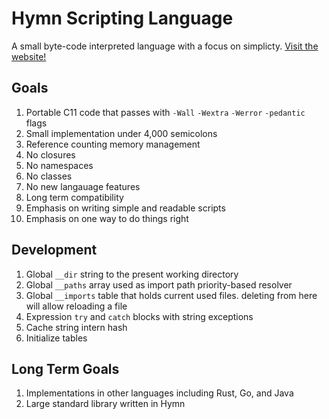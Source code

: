 # Hymn Scripting Language

A small byte-code interpreted language with a focus on simplicty. [Visit the website!](https://hymn-lang.org)

## Goals

1. Portable C11 code that passes with `-Wall` `-Wextra` `-Werror` `-pedantic` flags
1. Small implementation under 4,000 semicolons
1. Reference counting memory management
1. No closures
1. No namespaces
1. No classes
1. No new langauage features
1. Long term compatibility
1. Emphasis on writing simple and readable scripts
1. Emphasis on one way to do things right

## Development

1. Global `__dir` string to the present working directory
1. Global `__paths` array used as import path priority-based resolver
1. Global `__imports` table that holds current used files. deleting from here will allow reloading a file
1. Expression `try` and `catch` blocks with string exceptions
1. Cache string intern hash
1. Initialize tables

## Long Term Goals

1. Implementations in other languages including Rust, Go, and Java
1. Large standard library written in Hymn
